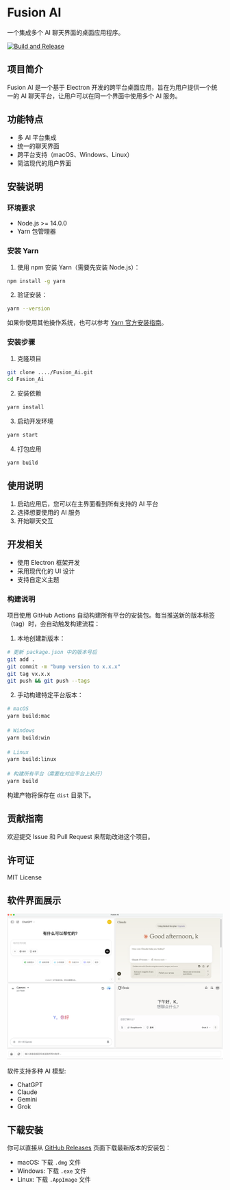 # Fusion AI

一个集成多个 AI 聊天界面的桌面应用程序。

[![Build and Release](https://github.com/Killua67/Fusion_Ai/actions/workflows/build.yml/badge.svg)](https://github.com/Killua67/Fusion_Ai/actions/workflows/build.yml)

## 项目简介

Fusion AI 是一个基于 Electron 开发的跨平台桌面应用，旨在为用户提供一个统一的 AI 聊天平台，让用户可以在同一个界面中使用多个 AI 服务。

## 功能特点

- 多 AI 平台集成
- 统一的聊天界面
- 跨平台支持（macOS、Windows、Linux）
- 简洁现代的用户界面

## 安装说明

### 环境要求

- Node.js >= 14.0.0
- Yarn 包管理器

### 安装 Yarn

1. 使用 npm 安装 Yarn（需要先安装 Node.js）：
```bash
npm install -g yarn
```

2. 验证安装：
```bash
yarn --version
```

如果你使用其他操作系统，也可以参考 [Yarn 官方安装指南](https://classic.yarnpkg.com/en/docs/install)。

### 安装步骤

1. 克隆项目
```bash
git clone ..../Fusion_Ai.git
cd Fusion_Ai
```

2. 安装依赖
```bash
yarn install
```

3. 启动开发环境
```bash
yarn start
```

4. 打包应用
```bash
yarn build
```

## 使用说明

1. 启动应用后，您可以在主界面看到所有支持的 AI 平台
2. 选择想要使用的 AI 服务
3. 开始聊天交互

## 开发相关

- 使用 Electron 框架开发
- 采用现代化的 UI 设计
- 支持自定义主题

### 构建说明

项目使用 GitHub Actions 自动构建所有平台的安装包。每当推送新的版本标签（tag）时，会自动触发构建流程：

1. 本地创建新版本：
```bash
# 更新 package.json 中的版本号后
git add .
git commit -m "bump version to x.x.x"
git tag vx.x.x
git push && git push --tags
```

2. 手动构建特定平台版本：
```bash
# macOS
yarn build:mac

# Windows
yarn build:win

# Linux
yarn build:linux

# 构建所有平台（需要在对应平台上执行）
yarn build
```

构建产物将保存在 `dist` 目录下。

## 贡献指南

欢迎提交 Issue 和 Pull Request 来帮助改进这个项目。

## 许可证

MIT License 

## 软件界面展示

![Fusion AI 界面截图](img.png)

软件支持多种 AI 模型:
- ChatGPT
- Claude
- Gemini
- Grok 

## 下载安装

你可以直接从 [GitHub Releases](https://github.com/Killua67/Fusion_Ai/releases) 页面下载最新版本的安装包：

- macOS: 下载 `.dmg` 文件
- Windows: 下载 `.exe` 文件
- Linux: 下载 `.AppImage` 文件
